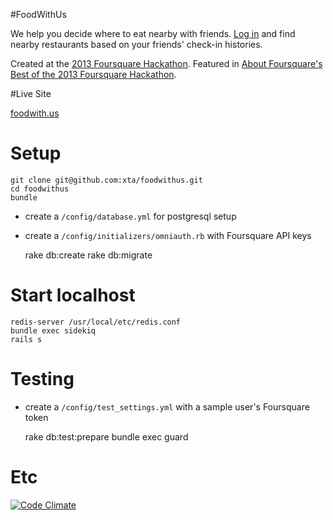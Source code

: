 #FoodWithUs

We help you decide where to eat nearby with friends. [Log in](http://foodwith.us/) and find nearby restaurants based on your friends' check-in histories.

Created at the [2013 Foursquare Hackathon](https://www.hackerleague.org/hackathons/foursquare-hackathon-2013). Featured in [About Foursquare's Best of the 2013 Foursquare Hackathon](http://aboutfoursquare.com/best-of-the-2013-foursquare-hackathon/).

#Live Site

[foodwith.us](http://foodwith.us/)

# Setup
    git clone git@github.com:xta/foodwithus.git
    cd foodwithus
    bundle
* create a `/config/database.yml` for postgresql setup
* create a `/config/initializers/omniauth.rb` with Foursquare API keys


    rake db:create
    rake db:migrate

# Start localhost
    redis-server /usr/local/etc/redis.conf
    bundle exec sidekiq
    rails s

# Testing
* create a `/config/test_settings.yml` with a sample user's Foursquare token


    rake db:test:prepare
    bundle exec guard

# Etc

[![Code Climate](https://codeclimate.com/badge.png)](https://codeclimate.com/github/xta/foodwithus) 